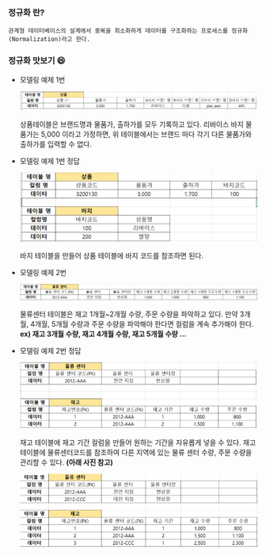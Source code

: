 ### 정규화 란?

    관계형 데이터베이스의 설계에서 중복을 최소화하게 데이터를 구조화하는 프로세스를 정규화(Normalization)라고 한다.

### 정규화 맛보기 :smile:

- 모델링 예제 1번

  ![](images/모델링_예제_1.PNG)

  상품테이블은 브랜드명과 물품가, 출하가를 모두 기록하고 있다.
  리바이스 바지 물품가는 5,000 이라고 가정하면,
  위 테이블에서는 브랜드 마다 각기 다른 물품가와 출하가를 입력할 수 없다.

- 모델링 예제 1번 정답

  ![](images/모델링_예제_1_결과.PNG)

  바지 테이블을 만들어 상품 테이블에 바지 코드를
  참조하면 된다.

- 모델링 예제 2번

  ![](images/모델링_예제_2.PNG)

  물류센터 테이블은 재고 1개월~2개월 수량, 주문 수량을 파악하고 있다. 만약 3개월, 4개월, 5개월 수량과 주문 수량을 파악해야 한다면 컬럼을 계속 추가해야 한다.
  **ex) 재고 3개월 수량, 재고 4개월 수량, 재고 5개월 수량 ...**

- 모델링 예제 2번 정답

  ![](images/모델링_예제_2_결과.PNG)

  재고 테이블에 재고 기간 컬럼을 만들어
  원하는 기간을 자유롭게 넣을 수 있다.
  재고 테이블에 물류센터코드를 참조하여 다른 지역에 있는 물류 센터 수량, 주문 수량을 관리할 수 있다. **(아래 사진 참고)**

  ![](images/모델링_예제_2_결과_2.PNG)
